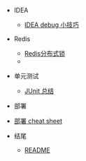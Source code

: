 - IDEA
  - [IDEA debug 小技巧](debugTips.md)

- Redis
  - [Redis分布式锁](Redis分布式锁.md)
  - 
- 单元测试
  - [JUnit 总结](JUnit单元测试总结.md)

-  部署
  - [部署 cheat sheet](CentOS服务器部署.md)

- 结尾 
  - [README](README.md)
